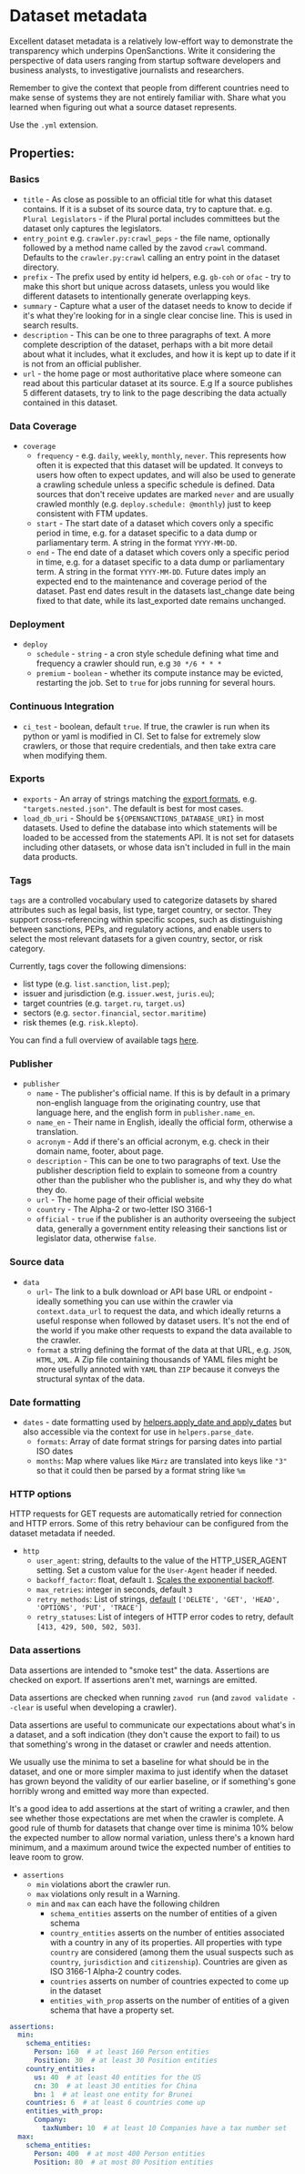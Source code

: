 # Dataset metadata

Excellent dataset metadata is a relatively low-effort way to demonstrate the transparency which underpins OpenSanctions. Write it considering the perspective of data users ranging from startup software developers and business analysts, to investigative journalists and researchers.

Remember to give the context that people from different countries need to make sense of systems they are not entirely familiar with. Share what you learned when figuring out what a source dataset represents.

Use the `.yml` extension.

## Properties:

### Basics

- `title` - As close as possible to an official title for what this dataset contains. If it is a subset of its source data, try to capture that. e.g. `Plural Legislators` - if the Plural portal includes committees but the dataset only captures the legislators.
- `entry_point` e.g. `crawler.py:crawl_peps` - the file name, optionally followed by a method name called by the zavod `crawl` command. Defaults to the `crawler.py:crawl` calling an entry point in the dataset directory.
- `prefix` - The prefix used by entity id helpers, e.g. `gb-coh` or `ofac` - try to make this short but unique across datasets, unless you would like different datasets to intentionally generate overlapping keys.
- `summary` - Capture what a user of the dataset needs to know to decide if it's what they're looking for in a single clear concise line. This is used in search results.
- `description` - This can be one to three paragraphs of text. A more complete description of the dataset, perhaps with a bit more detail about what it includes, what it excludes, and how it is kept up to date if it is not from an official publisher.
- `url` - the home page or most authoritative place where someone can read about this particular dataset at its source. E.g If a source publishes 5 different datasets, try to link to the page describing the data actually contained in this dataset.

### Data Coverage

- `coverage`
    - `frequency` - e.g. `daily`, `weekly`, `monthly`, `never`. This represents how often it is expected that this dataset will be updated. It conveys to users how often to expect updates, and will also be used to generate a crawling schedule unless a specific schedule is defined. Data sources that don't receive updates are marked `never` and are usually crawled monthly (e.g. `deploy.schedule: @monthly`) just to keep consistent with FTM updates.
    - `start` - The start date of a dataset which covers only a specific period in time, e.g. for a dataset specific to a data dump or parliamentary term. A string in the format `YYYY-MM-DD`.
    - `end` - The end date of a dataset which covers only a specific period in time, e.g. for a dataset specific to a data dump or parliamentary term. A string in the format `YYYY-MM-DD`. Future dates imply an expected end to the maintenance and coverage period of the dataset. Past end dates result in the datasets last_change date being fixed to that date, while its last_exported date remains unchanged.

### Deployment

- `deploy`
    - `schedule` - `string` - a cron style schedule defining what time and frequency a crawler should run, e.g `30 */6 * * *`
    - `premium` - `boolean` - whether its compute instance may be evicted, restarting the job. Set to `true` for jobs running for several hours.

### Continuous Integration

- `ci_test` - boolean, default `true`. If true, the crawler is run when its python or yaml is modified in CI. Set to false for extremely slow crawlers, or those that require credentials, and then take extra care when modifying them.

### Exports

- `exports` - An array of strings matching the [export formats](https://www.opensanctions.org/docs/bulk/), e.g. `"targets.nested.json"`. The default is best for most cases.
- `load_db_uri` - Should be `${OPENSANCTIONS_DATABASE_URI}` in most datasets. Used to define the database into which statements will be loaded to be accessed from the statements API. It is not set for datasets including other datasets, or whose data isn't included in full in the main data products.

### Tags

`tags` are a controlled vocabulary used to categorize datasets by shared attributes such as legal basis, list type, target country, or sector. They support cross-referencing within specific scopes, such as distinguishing between sanctions, PEPs, and regulatory actions, and enable users to select the most relevant datasets for a given country, sector, or risk category.

Currently, tags cover the following dimensions: 
- list type (e.g. `list.sanction`, `list.pep`); 
- issuer and jurisdiction (e.g. `issuer.west`, `juris.eu`);
- target countries (e.g. `target.ru`, `target.us`)
- sectors (e.g. `sector.financial`, `sector.maritime`)
- risk themes (e.g. `risk.klepto`). 

You can find a full overview of available tags [here](https://www.opensanctions.org/docs/metadata/).

### Publisher

- `publisher`
    - `name` - The publisher's official name. If this is by default in a primary non-english language from the originating country, use that language here, and the english form in `publisher.name_en`.
    - `name_en` - Their name in English, ideally the official form, otherwise a translation.
    - `acronym` - Add if there's an official acronym, e.g. check in their domain name, footer, about page.
    - `description` - This can be one to two paragraphs of text. Use the publisher description field to explain to someone from a country other than the publisher who the publisher is, and why they do what they do.
    - `url` - The home page of their official website
    - `country` - The Alpha-2 or two-letter ISO 3166-1
    - `official` - `true` if the publisher is an authority overseeing the subject data, generally a government entity releasing their sanctions list or legislator data, otherwise `false`.

### Source data

- `data`
    - `url`- The link to a bulk download or API base URL or endpoint - ideally something you can use within the crawler via `context.data_url` to request the data, and which ideally returns a useful response when followed by dataset users. It's not the end of the world if you make other requests to expand the data available to the crawler.
    - `format` a string defining the format of the data at that URL, e.g. `JSON`, `HTML`, `XML`. A Zip file containing thousands of YAML files might be more usefully annoted with `YAML` than `ZIP` because it conveys the structural syntax of the data.

### Date formatting

- `dates` - date formatting used by [helpers.apply_date and apply_dates](helpers.md#zavod.helpers.apply_date) but also accessible via the context for use in `helpers.parse_date`.
  - `formats`: Array of date format strings for parsing dates into partial ISO dates
  - `months`: Map where values like `März` are translated into keys like `"3"` so that it could then be parsed by a format string like `%m`

### HTTP options

HTTP requests for GET requests are automatically retried for connection and HTTP errors. Some of this retry behaviour can be configured from the dataset metadata if needed.

- `http`
    - `user_agent`: string, defaults to the value of the HTTP_USER_AGENT setting. Set a custom value for the `User-Agent` header if needed.
    - `backoff_factor`: float, default `1`. [Scales the exponential backoff](https://urllib3.readthedocs.io/en/stable/reference/urllib3.util.html#urllib3.util.Retry.DEFAULT_ALLOWED_METHODS:~:text=with%20None.-,backoff_factor,-(float)%20%E2%80%93).
    - `max_retries`: integer in seconds, default `3`
    - `retry_methods`: List of strings, [default](https://urllib3.readthedocs.io/en/stable/reference/urllib3.util.html#urllib3.util.Retry.DEFAULT_ALLOWED_METHODS) `['DELETE', 'GET', 'HEAD', 'OPTIONS', 'PUT', 'TRACE']`
    - `retry_statuses`: List of integers of HTTP error codes to retry, default `[413, 429, 500, 502, 503]`.

### Data assertions

Data assertions are intended to "smoke test" the data. Assertions are checked on export. If assertions aren't met, warnings are emitted.

Data assertions are checked when running `zavod run` (and `zavod validate --clear` is useful when developing a crawler).

Data assertions are useful to communicate our expectations about what's in a dataset, and a soft indication (they don't cause the export to fail) to us that something's wrong in the dataset or crawler and needs attention.

We usually use the minima to set a baseline for what should be in the dataset, and one or more simpler maxima to just identify when the dataset has grown beyond the validity of our earlier baseline, or if something's gone horribly wrong and emitted way more than expected.

It's a good idea to add assertions at the start of writing a crawler, and then see whether those expectations are met when the crawler is complete. A good rule of thumb for datasets that change over time is minima 10% below the expected number to allow normal variation, unless there's a known hard minimum, and a maximum around twice the expected number of entities to leave room to grow.

- `assertions`
  - `min` violations abort the crawler run.
  - `max` violations only result in a Warning.
  - `min` and `max` can each have the following children
    - `schema_entities` asserts on the number of entities of a given schema
    - `country_entities` asserts on the number of entities associated with a country in any of its properties. All properties with type `country` are considered (among them the usual suspects such as `country`, `jurisdiction` and `citizenship`). Countries are given as ISO 3166-1 Alpha-2 country codes.
    - `countries` asserts on number of countries expected to come up in the dataset
    - `entities_with_prop` asserts on the number of entities of a given schema that have a property set.


```yaml
assertions:
  min:
    schema_entities:
      Person: 160  # at least 160 Person entities
      Position: 30  # at least 30 Position entities
    country_entities:
      us: 40  # at least 40 entities for the US
      cn: 30  # at least 30 entities for China
      bn: 1  # at least one entity for Brunei
    countries: 6  # at least 6 countries come up
    entities_with_prop:
      Company:
        taxNumber: 10  # at least 10 Companies have a tax number set
  max:
    schema_entities:
      Person: 400  # at most 400 Person entities
      Position: 80  # at most 80 Position entities
```
